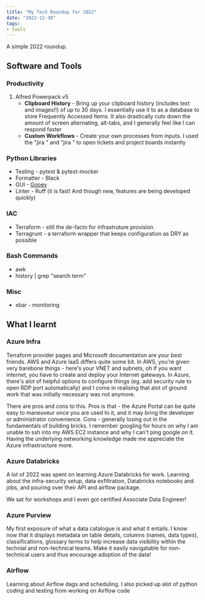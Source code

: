```yaml
---
title: "My Tech Roundup for 2022"
date: "2022-12-30"
tags:
- tools
---
```


A simple 2022 roundup.
<!-- excerpt -->

## Software and Tools
### Productivity
1. Alfred Powerpack v5
    - __Clipboard History__ - Bring up your clipboard history (includes text and images!!) of up to 30 days. I essentially use it to as a database to store Frequently Accessed Items. It also drastically cuts down the amount of screen alternating, alt-tabs, and I generally feel like I can respond faster
    - __Custom Workflows__ - Create your own processes from inputs. I used the "jira <card number>" and "jira <board>" to open tickets and project boards instantly

### Python Libraries
- Testing - pytest & pytest-mocker
- Formatter - Black
- GUI - [Gooey](https://github.com/chriskiehl/Gooey)
- Linter - Ruff (it is fast! And though new, features are being developed quickly)

### IAC
- Terraform - still the de-facto for infrastruture provision.
- Terragrunt - a terraform wrapper that keeps configuration as DRY as possible

### Bash Commands
- awk
- history | grep "search term"

### Misc
- xbar - monitoring

## What I learnt
### Azure Infra
Terraform provider pages and Microsoft documentation are your best friends. AWS and Azure IaaS differs quite some bit. In AWS, you're given very barebone things - here's your VNET and subnets, oh if you want internet, you have to create and deploy your Internet gateways. In Azure, there's alot of helpful options to configure things (eg. add security rule to open RDP port automatically) and I come in realising that alot of ground work that was initially necessary was not anymore.

There are pros and cons to this. Pros is that - the Azure Portal can be quite easy to maneuveur once you are used to it, and it may bring the developer or administrator convenience. Cons - generally losing out in the fundamentals of building bricks. I remember googling for hours on why I am unable to ssh into my AWS EC2 instance and why I can't ping google on it. Having the underlying networking knowledge made me appreciate the Azure infrastructure more.

### Azure Databricks
A lot of 2022 was spent on learning Azure Databricks for work. Learning about the infra-security setup, data exfiltration, Databricks notebooks and jobs, and pouring over their API and airflow package.

We sat for workshops and I even got certified Associate Data Engineer! 

### Azure Purview
My first exposure of what a data catalogue is and what it entails. I know now that it displays metadata on table details, columns (names, data types), classifications, glossary terms to help increase data visibility within the technial and non-technical teams. Make it easily navigatable for non-technical users and thus encourage adoption of the data!

### Airflow
Learning about Airflow dags and scheduling. I also picked up alot of python coding and testing from working on Airflow code

